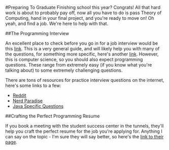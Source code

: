 #Preparing To Graduate
Finishing school this year? Congrats! All that hard work is about to probably pay off, now all you have to do is pass Theory of Computing, hand in your final project, and you're ready to move on! Oh yeah, and find a job. We're here to help with that.

##The Programming Interview

An excellent place to check before you go in for a job interview would be this [link](https://www.lakeheadu.ca/current-students/jobs-and-career/job-search/interview-preparation). This is a very general guide, and will likely help you with many of the questions, for something more specific, here's another [link](http://louisrli.github.io/blog/2014/01/18/tips-for-computer-science-internship-interviews/#.V2cvNPkrJhF). However, this is computer science, so you should also expect programming questions. These range from extremely easy (if you know what you're talking about) to some extremely challenging questions.

There are tons of resources for practice interview questions on the internet, here's some links to a few:

* [Reddit](https://www.reddit.com/r/cscareerquestions/comments/20ahfq/heres_a_pretty_big_list_of_programming_interview/)
* [Nerd Paradise](http://www.nerdparadise.com/tech/interview/)
* [Java Specific Questions](https://biginterview.com/blog/2014/05/java-interview-questions.html)

##Crafting the Perfect Programming Resume

If you book a meeting with the student success center in the tunnels, they'll help you craft the perfect resume for the job you're applying for. Anything I can say on the topic - I'm sure they will say better, so here's the [link to their page](https://www.lakeheadu.ca/current-students/jobs-and-career/job-search/writing-resumes).
